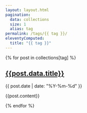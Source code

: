 ```yaml
---
layout: layout.html
pagination:
  data: collections
  size: 1
  alias: tag
permalink: /tags/{{ tag }}/
eleventyComputed:
  title: "{{ tag }}"
---
```


<!-- shows all posts related to that tag -->

<div class="cards">
  {% for post in collections[tag] %}
  <article class="card">
    <h2><a href="{{post.url}}">{{post.data.title}}</a></h2>
    <span class="date">{{ post.date | date: "%Y-%m-%d" }}</span>
    <p>{{post.content}}</p>
  </article>
  {% endfor %}
</div>
